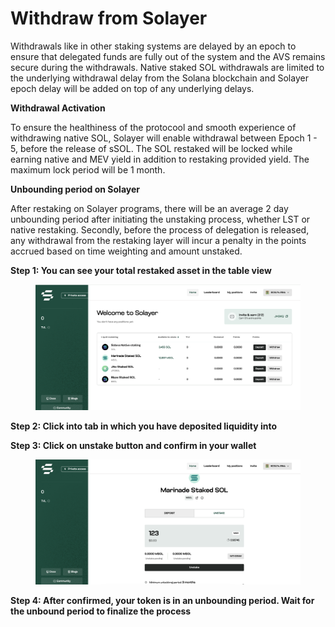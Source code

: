 # Withdraw from Solayer

Withdrawals like in other staking systems are delayed by an epoch to ensure that delegated funds are fully out of the system and the AVS remains secure during the withdrawals. Native staked SOL withdrawals are limited to the underlying withdrawal delay from the Solana blockchain and Solayer epoch delay will be added on top of any underlying delays.

**Withdrawal Activation**

To ensure the healthiness of the protocool and smooth experience of withdrawing native SOL, Solayer will enable withdrawal between Epoch 1 - 5, before the release of sSOL. The SOL restaked will be locked while earning native and MEV yield in addition to restaking provided yield. The maximum lock period will be 1 month.&#x20;



**Unbounding period on Solayer**&#x20;

After restaking on Solayer programs, there will be an average 2 day unbounding period after initiating the unstaking process, whether LST or native restaking. Secondly, before the process of delegation is released, any withdrawal from the restaking layer will incur a penalty in the points accrued based on time weighting and amount unstaked.&#x20;

**Step 1: You can see your total restaked asset in the table view**&#x20;

<figure><img src="../.gitbook/assets/image (2) (1).png" alt=""><figcaption></figcaption></figure>

**Step 2: Click into tab in which you have deposited liquidity into**&#x20;

**Step 3: Click on unstake button and confirm in your wallet**

<figure><img src="../.gitbook/assets/image (7).png" alt=""><figcaption></figcaption></figure>

**Step 4: After confirmed, your token is in an unbounding period. Wait for the unbound period to finalize the process**&#x20;
